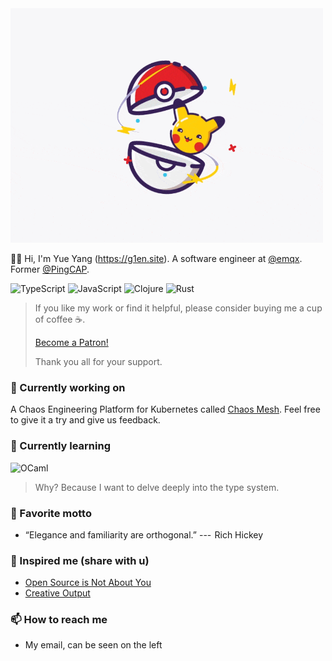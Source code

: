 <!-- markdownlint-disable-file MD033 -->
<!-- markdownlint-disable-file MD041 -->

<img src="https://raw.githubusercontent.com/g1eny0ung/g1eny0ung/master/pika.gif" alt="pika" width="500px" />

👋🏽 Hi, I'm Yue Yang (<https://g1en.site>). A software engineer at [@emqx](https://github.com/emqx). Former [@PingCAP](https://github.com/pingcap).

![TypeScript](https://img.shields.io/badge/-TypeScript-3178C6?style=for-the-badge&logo=typescript&logoColor=fff)
![JavaScript](https://img.shields.io/badge/-JavaScript-222?style=for-the-badge&logo=javascript)
![Clojure](https://img.shields.io/badge/-Clojure-222?style=for-the-badge&logo=clojure)
![Rust](https://img.shields.io/badge/-Rust-222?style=for-the-badge&logo=rust)

> If you like my work or find it helpful, please consider buying me a cup of coffee ☕️.
>
> <a href="https://www.patreon.com/bePatron?u=42327574" data-patreon-widget-type="become-patron-button">Become a Patron!</a><script async src="https://c6.patreon.com/becomePatronButton.bundle.js"></script>
>
> Thank you all for your support.

### 🔭 Currently working on

A Chaos Engineering Platform for Kubernetes called [Chaos Mesh](https://github.com/chaos-mesh/chaos-mesh). Feel free to give it a try and give us feedback.

### 🌱 Currently learning

![OCaml](https://img.shields.io/badge/-OCaml-222?style=for-the-badge&logo=ocaml)

> Why? Because I want to delve deeply into the type system.

### 🌝 Favorite motto

- “Elegance and familiarity are orthogonal.” ---  Rich Hickey

### 🤔 Inspired me (share with u)

- [Open Source is Not About You](https://gist.github.com/richhickey/1563cddea1002958f96e7ba9519972d9)
- [Creative Output](https://paco.me/writing/creative-output)

### 📫 How to reach me

- My email, can be seen on the left

<!--
**g1eny0ung/g1eny0ung** is a ✨ _special_ ✨ repository because its `README.md` (this file) appears on your GitHub profile.

Here are some ideas to get you started:

- 🔭 I’m currently working on ...
- 🌱 I’m currently learning ...
- 👯 I’m looking to collaborate on ...
- 🤔 I’m looking for help with ...
- 💬 Ask me about ...
- 📫 How to reach me: ...
- 😄 Pronouns: ...
- ⚡ Fun fact: ...
-->
